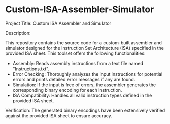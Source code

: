 # Custom-ISA-Assembler-Simulator 
Project Title: Custom ISA Assembler and Simulator

Description:

This repository contains the source code for a custom-built assembler and simulator designed for the Instruction Set Architecture (ISA) specified in the provided ISA sheet. This toolset offers the following functionalities:

* Assembly: Reads assembly instructions from a text file named "Instructions.txt".
* Error Checking: Thoroughly analyzes the input instructions for potential errors and prints detailed error messages if any are found.
* Simulation: If the input is free of errors, the assembler generates the corresponding binary encoding for each instruction.
* ISA Compatibility: Handles all valid instruction types defined in the provided ISA sheet.

Verification:
The generated binary encodings have been extensively verified against the provided ISA sheet to ensure accuracy.
